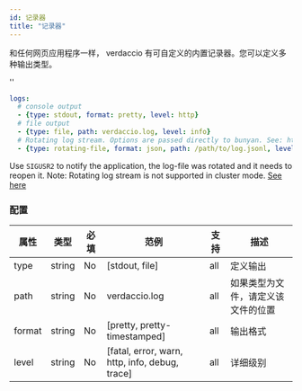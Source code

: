 ```yaml
---
id: 记录器
title: "记录器"
---
```


和任何网页应用程序一样， verdaccio 有可自定义的内置记录器。您可以定义多种输出类型。

<div id="codefund">''</div>

```yaml
logs:
  # console output
  - {type: stdout, format: pretty, level: http}
  # file output
  - {type: file, path: verdaccio.log, level: info}
  # Rotating log stream. Options are passed directly to bunyan. See: https://github.com/trentm/node-bunyan#stream-type-rotating-file
  - {type: rotating-file, format: json, path: /path/to/log.jsonl, level: http, options: {period: 1d}}
```

Use `SIGUSR2` to notify the application, the log-file was rotated and it needs to reopen it. Note: Rotating log stream is not supported in cluster mode. [See here](https://github.com/trentm/node-bunyan#stream-type-rotating-file)

### 配置

| 属性     | 类型     | 必填 | 范例                                             | 支持  | 描述                |
| ------ | ------ | -- | ---------------------------------------------- | --- | ----------------- |
| type   | string | No | [stdout, file]                                 | all | 定义输出              |
| path   | string | No | verdaccio.log                                  | all | 如果类型为文件，请定义该文件的位置 |
| format | string | No | [pretty, pretty-timestamped]                   | all | 输出格式              |
| level  | string | No | [fatal, error, warn, http, info, debug, trace] | all | 详细级别              |